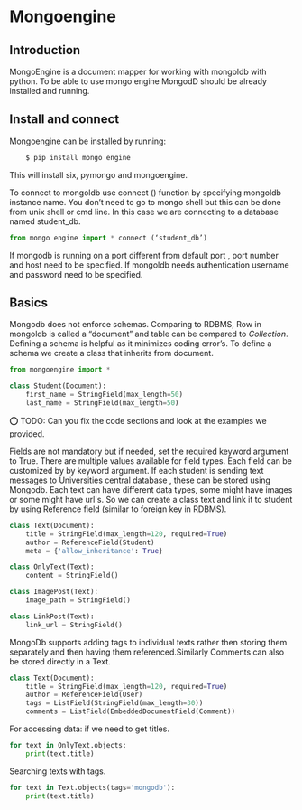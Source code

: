 # Mongoengine

## Introduction

MongoEngine is a document mapper for working with mongoldb with
python. To be able to use mongo engine MongodD should be already
installed and running.

## Install and connect

Mongoengine can be installed by running:

```bash
    $ pip install mongo engine
```
    
This will install six, pymongo and mongoengine.

To connect to mongoldb use connect () function by specifying mongoldb
instance name. You don’t need to go to mongo shell but this can be
done from unix shell or cmd line. In this case we are connecting to a
database named student_db.

```python
from mongo engine import * connect (‘student_db’)
```

If mongodb is running on a port different from default port , port
number and host need to be specified.  If mongoldb needs
authentication username and password need to be specified.

##  Basics

Mongodb does not enforce schemas. Comparing to RDBMS, Row in mongoldb
is called a “document” and table can be compared to *Collection*.
Defining a schema is helpful as it minimizes coding error’s. To define
a schema we create a class that inherits from document.

```python
from mongoengine import *

class Student(Document): 
    first_name = StringField(max_length=50)
    last_name = StringField(max_length=50)
```
       
:o: TODO: Can you fix the code sections and look at the examples we
provided.

Fields are not mandatory but if needed, set the required keyword
argument to True. There are multiple values available for field
types. Each field can be customized by by keyword argument.  If each
student is sending text messages to Universities central database ,
these can be stored using Mongodb. Each text can have different data
types, some might have images or some might have url's.  So we can
create a class text and link it to student by using Reference field
(similar to foreign key in RDBMS).

```python
class Text(Document):
    title = StringField(max_length=120, required=True)  
    author = ReferenceField(Student)  
    meta = {'allow_inheritance': True} 

class OnlyText(Text):
    content = StringField()

class ImagePost(Text):
    image_path = StringField()

class LinkPost(Text):
    link_url = StringField()
```
   
MongoDb supports adding tags to individual texts rather then storing
them separately and then having them referenced.Similarly Comments can
also be stored directly in a Text.

```python
class Text(Document):
    title = StringField(max_length=120, required=True)
    author = ReferenceField(User)
    tags = ListField(StringField(max_length=30))
    comments = ListField(EmbeddedDocumentField(Comment))
```

For accessing data: if we need to get titles.

```python
for text in OnlyText.objects:
    print(text.title)
```
    
Searching texts with tags.

```python
for text in Text.objects(tags='mongodb'): 
    print(text.title)
```

